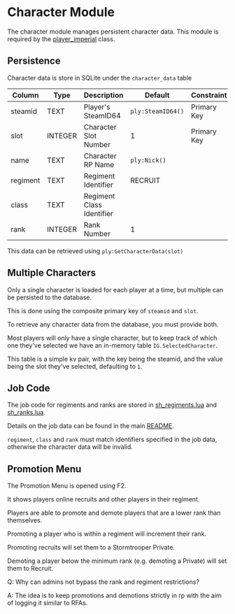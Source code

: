 # Character Module

The character module manages persistent character data.
This module is required by the [player_imperial](../../player_class/player_imperial.lua) class.

## Persistence

Character data is store in SQLite under the `character_data` table

| Column    | Type    | Description                 | Default           | Constraint    |
|-----------|---------|-----------------------------|-------------------|---------------|
| steamid   | TEXT    | Player's SteamID64          | `ply:SteamID64()` | Primary Key   |
| slot      | INTEGER | Character Slot Number       | 1                 | Primary Key   |
| name      | TEXT    | Character RP Name           | `ply:Nick()`      |               |
| regiment  | TEXT    | Regiment Identifier         | RECRUIT           |               |
| class     | TEXT    | Regiment Class Identifier   |                   |               |
| rank      | INTEGER | Rank Number                 | 1                 |               |

This data can be retrieved using `ply:GetCharacterData(slot)`

## Multiple Characters

Only a single character is loaded for each player at a time, but multiple can be persisted to the database.

This is done using the composite primary key of `steamid` and `slot`.

To retrieve any character data from the database, you must provide both.

Most players will only have a single character, but to keep track of which one they've selected we have an in-memory table `IG.SelectedCharacter`.

This table is a simple kv pair, with the key being the steamid, and the value being the slot they've selected, defaulting to `1`.

## Job Code

The job code for regiments and ranks are stored in [sh_regiments.lua](../../data/sh_regiments.lua) and [sh_ranks.lua](../../data/sh_ranks.lua).

Details on the job data can be found in the main [README](../../../README.md).

`regiment`, `class` and `rank` must match identifiers specified in the job data, otherwise the character data will be invalid.

## Promotion Menu

The Promotion Menu is opened using F2.

It shows players online recruits and other players in their regiment.

Players are able to promote and demote players that are a lower rank than themselves.

Promoting a player who is within a regiment will increment their rank.

Promoting recruits will set them to a Stormtrooper Private.

Demoting a player below the minimum rank (e.g. demoting a Private) will set them to Recruit.

Q: Why can admins not bypass the rank and regiment restrictions?

A: The idea is to keep promotions and demotions strictly in rp with the aim of logging it similar to RFAs.